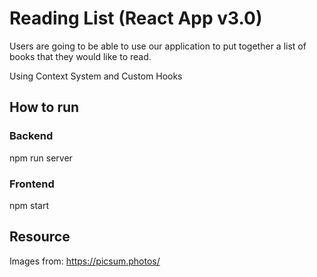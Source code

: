 # Reading List (React App v3.0)

Users are going to be able to use our application to put together a list of books that they would like to read.

Using Context System and Custom Hooks

## How to run

### Backend

npm run server

### Frontend

npm start

## Resource

Images from: https://picsum.photos/
